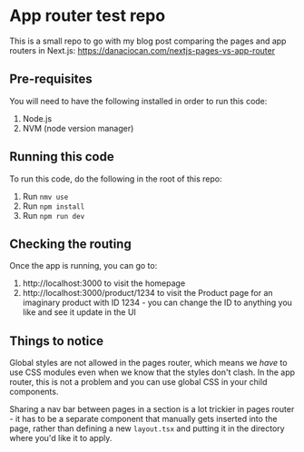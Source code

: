 # App router test repo

This is a small repo to go with my blog post comparing the pages and app routers in Next.js: https://danaciocan.com/nextjs-pages-vs-app-router

## Pre-requisites

You will need to have the following installed in order to run this code:

1. Node.js
1. NVM (node version manager)

## Running this code

To run this code, do the following in the root of this repo:

1. Run `nmv use`
1. Run `npm install`
1. Run `npm run dev`

## Checking the routing

Once the app is running, you can go to:

1. http://localhost:3000 to visit the homepage
1. http://localhost:3000/product/1234 to visit the Product page for an imaginary product with ID 1234 - you can change the ID to anything you like and see it update in the UI

## Things to notice

Global styles are not allowed in the pages router, which means we _have_ to use CSS modules even when we know that the styles don't clash. In the app router, this is not a problem and you can use global CSS in your child components.

Sharing a nav bar between pages in a section is a lot trickier in pages router - it has to be a separate component that manually gets inserted into the page, rather than defining a new `layout.tsx` and putting it in the directory where you'd like it to apply.
